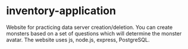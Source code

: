 # inventory-application

Website for practicing data server creation/deletion. You can create monsters based on a set of questions which will determine the monster avatar.
The website uses js, node.js, express, PostgreSQL.
